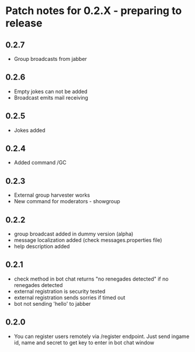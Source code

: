 # Patch notes for 0.2.X - preparing to release

## 0.2.7
- Group broadcasts from jabber
## 0.2.6
- Empty jokes can not be added
- Broadcast emits mail receiving
## 0.2.5
- Jokes added
## 0.2.4
- Added command /GC
## 0.2.3
- External group harvester works
- New command for moderators - showgroup
## 0.2.2
- group broadcast added in dummy version (alpha)
- message localization added (check messages.properties file)
- help description added
## 0.2.1
- check method in bot chat returns "no renegades detected" if no renegades detected
- external registration is security tested
- external registration sends sorries if timed out
- bot not sending 'hello' to jabber
## 0.2.0
- You can register users remotely via /register endpoint. Just send ingame id, name and secret to get key to enter in bot chat window 
